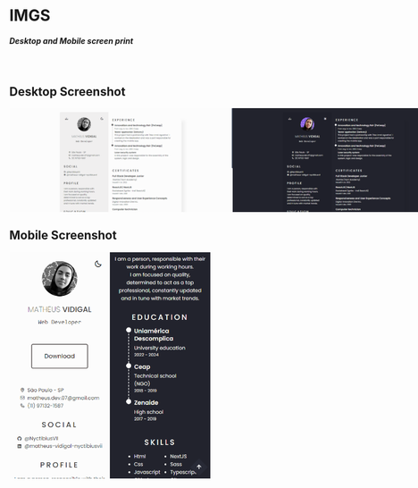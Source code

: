 # IMGS
##### Desktop and Mobile screen print

<br>

## Desktop Screenshot
<div style="display: flex; flex-direction: 'column'; align-items: 'center';">
<!-- Responsive, 1440 x 900, 50% (Laptop L - 1440px)-->
    <img width="400px" src="./desktop/home-light.png">
    <img width="400px" src="./desktop/home-dark.png">
</div>

## Mobile Screenshot
<div style="display: flex; flex-direction: 'row';">
<!-- Responsive, 320 x 720, 75% (Mobile L - 320px)-->
    <img width="180px" src="./mobile/home-light.png">
    <img width="180px" src="./mobile/home-dark.png">
</div>
    <!-- IMGS
      ------------------------------
      home-light
      home-dark
      ------------------------------
    -->
